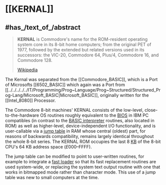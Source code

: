 
# [[KERNAL]]

## #has_/text_of_/abstract 

> **KERNAL** is Commodore's name for the ROM-resident operating system core in its 8-bit home computers; 
> from the original PET of 1977, followed by the extended but related versions used in its successors: 
> the VIC-20, Commodore 64, Plus/4, Commodore 16, and Commodore 128.
>
> [Wikipedia](https://en.wikipedia.org/wiki/KERNAL)

The Kernal was separated from the [[Commodore_BASIC]], 
which is a Port of Microsofts [[6502_BASIC]] which again was a Port from [[../../../../../IT/Programming/Prog~Language/Prog~Structured/Structured_Prog-Lang/Microsoft_BASIC|Microsoft_BASIC]], 
originally written for the [[Intel_8080]] Processor. 

The Commodore 8-bit machines' KERNAL consists of the low-level, close-to-the-hardware OS routines 
roughly equivalent to the [BIOS](https://en.wikipedia.org/wiki/BIOS "BIOS") in IBM PC compatibles (in contrast to the [BASIC interpreter](https://en.wikipedia.org/wiki/Commodore_BASIC "Commodore BASIC") routines, also located in ROM) as well as higher-level, device-independent I/O functionality, and is user-callable via a [jump table](https://en.wikipedia.org/wiki/Branch_table "Branch table") in RAM whose central (oldest) part, for reasons of backwards compatibility, remains largely identical throughout the whole 8-bit series. 
The KERNAL ROM occupies the last 8 [KB](https://en.wikipedia.org/wiki/Kilobyte "Kilobyte") of the 8-bit CPU's 64 KB address space ($E000–$FFFF).

The jump table can be modified to point to user-written routines, for example to integrate a [fast loader](https://en.wikipedia.org/wiki/Fast_loader "Fast loader") so that its fast replacement routines are used system-wide, or replacing the system text output routine with one that works in bitmapped mode rather than character mode. This use of a jump table was new to small computers at the time. 


